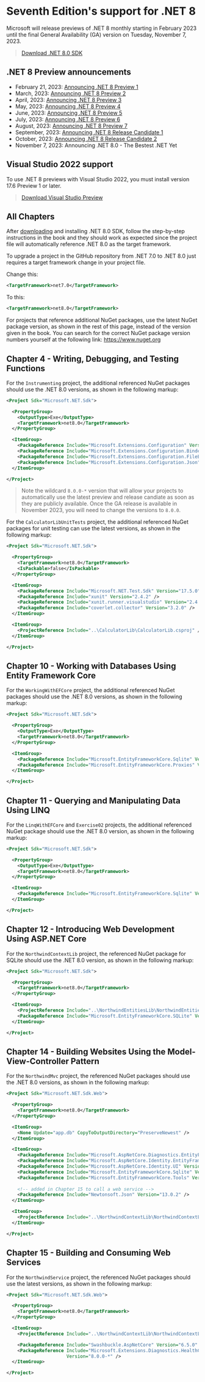 # Seventh Edition's support for .NET 8

Microsoft will release previews of .NET 8 monthly starting in February 2023 until the final General Availability (GA) version on Tuesday, November 7, 2023.

> [Download .NET 8.0 SDK](https://dotnet.microsoft.com/download/dotnet/8.0)

## .NET 8 Preview announcements

- February 21, 2023: [Announcing .NET 8 Preview 1](https://devblogs.microsoft.com/dotnet/announcing-dotnet-8-preview-1/)
- March, 2023: [Announcing .NET 8 Preview 2](https://devblogs.microsoft.com/dotnet/announcing-dotnet-8-preview-2/)
- April, 2023: [Announcing .NET 8 Preview 3](https://devblogs.microsoft.com/dotnet/announcing-dotnet-8-preview-3/)
- May, 2023: [Announcing .NET 8 Preview 4](https://devblogs.microsoft.com/dotnet/announcing-dotnet-8-preview-4/)
- June, 2023: [Announcing .NET 8 Preview 5](https://devblogs.microsoft.com/dotnet/announcing-dotnet-8-preview-5/)
- July, 2023: [Announcing .NET 8 Preview 6](https://devblogs.microsoft.com/dotnet/announcing-dotnet-8-preview-6/)
- August, 2023: [Announcing .NET 8 Preview 7](https://devblogs.microsoft.com/dotnet/announcing-dotnet-8-preview-7/)
- September, 2023: [Announcing .NET 8 Release Candidate 1](https://devblogs.microsoft.com/dotnet/announcing-dotnet-8-rc-1/)
- October, 2023: [Announcing .NET 8 Release Candidate 2](https://devblogs.microsoft.com/dotnet/announcing-dotnet-8-rc-2/)
- November 7, 2023: Announcing .NET 8.0 - The Bestest .NET Yet

## Visual Studio 2022 support

To use .NET 8 previews with Visual Studio 2022, you must install version 17.6 Preview 1 or later. 

> [Download Visual Studio Preview](https://visualstudio.microsoft.com/vs/preview/#download-preview)

## All Chapters

After [downloading](https://dotnet.microsoft.com/download/dotnet/8.0) and installing .NET 8.0 SDK, follow the step-by-step instructions in the book and they should work as expected since the project file will automatically reference .NET 8.0 as the target framework. 

To upgrade a project in the GitHub repository from .NET 7.0 to .NET 8.0 just requires a target framework change in your project file.

Change this:

```xml
<TargetFramework>net7.0</TargetFramework>
```

To this:

```xml
<TargetFramework>net8.0</TargetFramework>
```

For projects that reference additional NuGet packages, use the latest NuGet package version, as shown in the rest of this page, instead of the version given in the book. You can search for the correct NuGet package version numbers yourself at the following link: https://www.nuget.org

## Chapter 4 - Writing, Debugging, and Testing Functions

For the `Instrumenting` project, the additional referenced NuGet packages should use the .NET 8.0 versions, as shown in the following markup: 

```xml
<Project Sdk="Microsoft.NET.Sdk">

  <PropertyGroup>
    <OutputType>Exe</OutputType>
    <TargetFramework>net8.0</TargetFramework>
  </PropertyGroup>

  <ItemGroup>
    <PackageReference Include="Microsoft.Extensions.Configuration" Version="8.0.0-*" />
    <PackageReference Include="Microsoft.Extensions.Configuration.Binder" Version="8.0.0-*" />
    <PackageReference Include="Microsoft.Extensions.Configuration.FileExtensions" Version="8.0.0-*" />
    <PackageReference Include="Microsoft.Extensions.Configuration.Json" Version="8.0.0-*" />
  </ItemGroup>

</Project>
```

> Note the wildcard `8.0.0-*` version that will allow your projects to automatically use the latest preview and release candiate as soon as they are publicly available. Once the GA release is available in November 2023, you will need to change the versions to `8.0.0`.

For the `CalculatorLibUnitTests` project, the additional referenced NuGet packages for unit testing can use the latest versions, as shown in the following markup:

```xml
<Project Sdk="Microsoft.NET.Sdk">

  <PropertyGroup>
    <TargetFramework>net8.0</TargetFramework>
    <IsPackable>false</IsPackable>
  </PropertyGroup>

  <ItemGroup>
    <PackageReference Include="Microsoft.NET.Test.Sdk" Version="17.5.0" />
    <PackageReference Include="xunit" Version="2.4.2" />
    <PackageReference Include="xunit.runner.visualstudio" Version="2.4.5" />
    <PackageReference Include="coverlet.collector" Version="3.2.0" />
  </ItemGroup>

  <ItemGroup>
    <ProjectReference Include="..\CalculatorLib\CalculatorLib.csproj" />
  </ItemGroup>

</Project>
```

## Chapter 10 - Working with Databases Using Entity Framework Core

For the `WorkingWithEFCore` project, the additional referenced NuGet packages should use the .NET 8.0 versions, as shown in the following markup:

```xml
<Project Sdk="Microsoft.NET.Sdk">

  <PropertyGroup>
    <OutputType>Exe</OutputType>
    <TargetFramework>net8.0</TargetFramework>
  </PropertyGroup>

  <ItemGroup>
    <PackageReference Include="Microsoft.EntityFrameworkCore.Sqlite" Version="8.0.0-*" />
    <PackageReference Include="Microsoft.EntityFrameworkCore.Proxies" Version="8.0.0-*" />
  </ItemGroup>

</Project>
```

## Chapter 11 - Querying and Manipulating Data Using LINQ

For the `LinqWithEFCore` and `Exercise02` projects, the additional referenced NuGet package should use the .NET 8.0 version, as shown in the following markup:
```xml
<Project Sdk="Microsoft.NET.Sdk">

  <PropertyGroup>
    <OutputType>Exe</OutputType>
    <TargetFramework>net8.0</TargetFramework>
  </PropertyGroup>

  <ItemGroup>
    <PackageReference Include="Microsoft.EntityFrameworkCore.Sqlite" Version="8.0.0-*" />
  </ItemGroup>

</Project>
```
## Chapter 12 - Introducing Web Development Using ASP.NET Core

For the `NorthwindContextLib` project, the referenced NuGet package for SQLite should use the .NET 8.0 version, as shown in the following markup:

```xml
<Project Sdk="Microsoft.NET.Sdk">

  <PropertyGroup>
    <TargetFramework>net8.0</TargetFramework>
  </PropertyGroup>

  <ItemGroup>
    <ProjectReference Include="..\NorthwindEntitiesLib\NorthwindEntitiesLib.csproj" />
    <PackageReference Include="Microsoft.EntityFrameworkCore.SQLite" Version="8.0.0-*" />
  </ItemGroup>

</Project>
```

## Chapter 14 - Building Websites Using the Model-View-Controller Pattern

For the `NorthwindMvc` project, the referenced NuGet packages should use the .NET 8.0 versions, as shown in the following markup:

```xml
<Project Sdk="Microsoft.NET.Sdk.Web">

  <PropertyGroup>
    <TargetFramework>net8.0</TargetFramework>
  </PropertyGroup>

  <ItemGroup>
    <None Update="app.db" CopyToOutputDirectory="PreserveNewest" />
  </ItemGroup>

  <ItemGroup>
    <PackageReference Include="Microsoft.AspNetCore.Diagnostics.EntityFrameworkCore" Version="8.0.0-*" />
    <PackageReference Include="Microsoft.AspNetCore.Identity.EntityFrameworkCore" Version="8.0.0-*" />
    <PackageReference Include="Microsoft.AspNetCore.Identity.UI" Version="8.0.0-*" />
    <PackageReference Include="Microsoft.EntityFrameworkCore.Sqlite" Version="8.0.0-*" />
    <PackageReference Include="Microsoft.EntityFrameworkCore.Tools" Version="8.0.0-*" />
    
    <!-- added in Chapter 15 to call a web service -->
    <PackageReference Include="Newtonsoft.Json" Version="13.0.2" />
  </ItemGroup>

  <ItemGroup>
    <ProjectReference Include="..\NorthwindContextLib\NorthwindContextLib.csproj" />
  </ItemGroup>

</Project>
```

## Chapter 15 - Building and Consuming Web Services

For the `NorthwindService` project, the referenced NuGet packages should use the latest versions, as shown in the following markup:

```xml
<Project Sdk="Microsoft.NET.Sdk.Web">

  <PropertyGroup>
    <TargetFramework>net8.0</TargetFramework>
  </PropertyGroup>

  <ItemGroup>
    <ProjectReference Include="..\NorthwindContextLib\NorthwindContextLib.csproj" />

    <PackageReference Include="Swashbuckle.AspNetCore" Version="6.5.0" />
    <PackageReference Include="Microsoft.Extensions.Diagnostics.HealthChecks.EntityFrameworkCore" 
                      Version="8.0.0-*" />
  </ItemGroup>

</Project>
```

